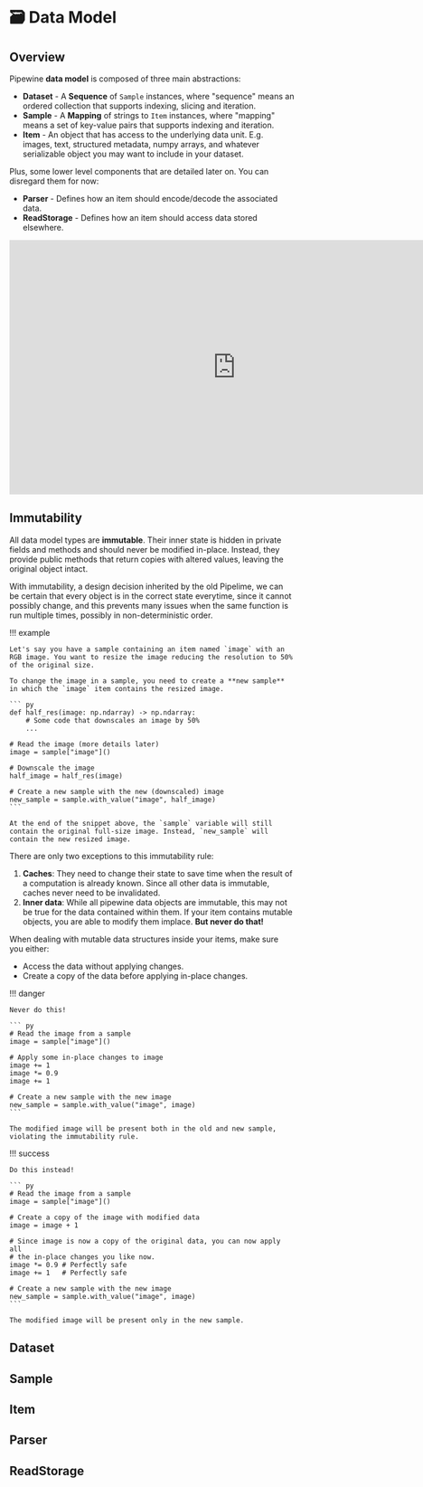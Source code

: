 # 🗃️ Data Model

## Overview

Pipewine **data model** is composed of three main abstractions: 

- **Dataset** - A **Sequence** of `Sample` instances, where "sequence" means an ordered collection that supports indexing, slicing and iteration.
- **Sample** - A **Mapping** of strings to `Item` instances, where "mapping" means a set of key-value pairs that supports indexing and iteration. 
- **Item** - An object that has access to the underlying data unit. E.g. images, text, structured metadata, numpy arrays, and whatever serializable object you may want to include in your dataset.

Plus, some lower level components that are detailed later on. You can disregard them for now:

- **Parser** - Defines how an item should encode/decode the associated data.
- **ReadStorage** - Defines how an item should access data stored elsewhere.

<iframe style="border:none" width="800" height="450" src="https://whimsical.com/embed/S8SpLwdz7iiZ9HZFsjjJYB@YbhPqJZAwhQ5dRk3XgrxbuF8o4HtB46rKFdcY"></iframe>

## Immutability


All data model types are **immutable**. Their inner state is hidden in private fields and methods and should never be modified in-place. Instead, they provide public methods that return copies with altered values, leaving the original object intact.


With immutability, a design decision inherited by the old Pipelime, we can be certain that every object is in the correct state everytime, since it cannot possibly change, and this prevents many issues when the same function is run multiple times, possibly in non-deterministic order.

!!! example

    Let's say you have a sample containing an item named `image` with an RGB image. You want to resize the image reducing the resolution to 50% of the original size.

    To change the image in a sample, you need to create a **new sample** in which the `image` item contains the resized image.

    ``` py
    def half_res(image: np.ndarray) -> np.ndarray:
        # Some code that downscales an image by 50%
        ...

    # Read the image (more details later)
    image = sample["image"]()

    # Downscale the image
    half_image = half_res(image)

    # Create a new sample with the new (downscaled) image
    new_sample = sample.with_value("image", half_image)
    ```

    At the end of the snippet above, the `sample` variable will still contain the original full-size image. Instead, `new_sample` will contain the new resized image.

There are only two exceptions to this immutability rule:

1. **Caches**: They need to change their state to save time when the result of a computation is already known. Since all other data is immutable, caches never need to be invalidated.
2. **Inner data**: While all pipewine data objects are immutable, this may not be true for the data contained within them. If your item contains mutable objects, you are able to modify them implace. **But never do that!** 

When dealing with mutable data structures inside your items, make sure you either:

- Access the data without applying changes.
- Create a copy of the data before applying in-place changes.

!!! danger

    Never do this!

    ``` py
    # Read the image from a sample
    image = sample["image"]()
    
    # Apply some in-place changes to image
    image += 1
    image *= 0.9 
    image += 1   

    # Create a new sample with the new image
    new_sample = sample.with_value("image", image)
    ```

    The modified image will be present both in the old and new sample, violating the immutability rule.

!!! success

    Do this instead!

    ``` py
    # Read the image from a sample
    image = sample["image"]()
    
    # Create a copy of the image with modified data
    image = image + 1

    # Since image is now a copy of the original data, you can now apply all 
    # the in-place changes you like now. 
    image *= 0.9 # Perfectly safe
    image += 1   # Perfectly safe

    # Create a new sample with the new image
    new_sample = sample.with_value("image", image)
    ```

    The modified image will be present only in the new sample.

## Dataset

## Sample

## Item

## Parser

## ReadStorage
